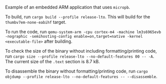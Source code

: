 Example of an embedded ARM application that uses `micropb`.

To build, run `cargo build --profile release-lto`. This will build for the `thumbv7em-none-eabihf` target.

To run the code, run `qemu-system-arm -cpu cortex-m4 -machine lm3s6965evb -nographic -semihosting-config enable=on,target=native -kernel <executable-file>` after building.

To check the size of the binary without including formatting/printing code, run `cargo size --profile release-lto --no-default-features 00 -- -A`. The current size of the `.text` section is 8.7 kB.

To disassemble the binary without formatting/printing code, run `cargo objdump --profile release-lto --no-default-features -- --disassemble`.
